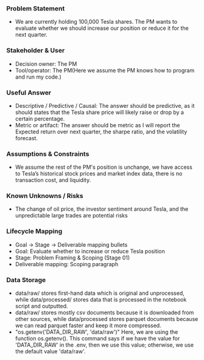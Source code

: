 ### Problem Statement
- We are currently holding 100,000 Tesla shares. The PM wants to evaluate whether we should increase our position or reduce it for the next quarter.

### Stakeholder & User
- Decision owner: The PM
- Tool/operator:  The PM(Here we assume the PM knows how to program and run my code.)

### Useful Answer
- Descriptive / Predictive / Causal: The answer should be predictive, as it should states that the Tesla share price will likely raise or drop by a certain percentage.
- Metric or artifact: The answer should be metric as I will report the Expected return over next quarter, the sharpe ratio, and the volatility forecast.

### Assumptions & Constraints
- We assume the rest of the PM's position is unchange, we have access to Tesla’s historical stock prices and market index data, there is no transaction cost, and liquidity.

### Known Unknowns / Risks
- The change of oil price, the investor sentiment around Tesla, and the unpredictable large trades are potential risks

### Lifecycle Mapping
- Goal → Stage → Deliverable mapping bullets
- Goal: Evaluate whether to increase or reduce Tesla position
- Stage: Problem Framing & Scoping (Stage 01)
- Deliverable mapping: Scoping paragraph

### Data Storage
- data/raw/ stores first-hand data which is original and unprocessed, while data/processed/ stores data that is processed in the notebook script and outputted.
- data/raw/ stores mostly csv documents because it is downloaded from other sources, while data/processed stores parquet documents because we can read parquet faster and keep it more compressed.
- "os.getenv('DATA_DIR_RAW', 'data/raw')" Here, we are using the function os.getenv(). This command says if we have the value for 'DATA_DIR_RAW' in the .env, then we use this value; otherwise, we use the default value 'data/raw'.